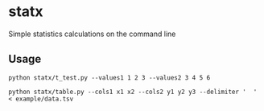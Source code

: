 # statx
Simple statistics calculations on the command line

## Usage
```
python statx/t_test.py --values1 1 2 3 --values2 3 4 5 6
```

```
python statx/table.py --cols1 x1 x2 --cols2 y1 y2 y3 --delimiter '	' < example/data.tsv
